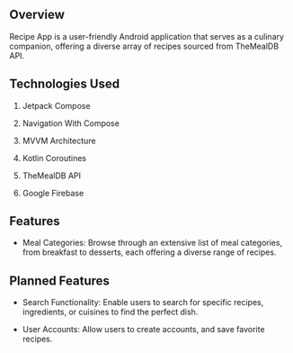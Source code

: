 ## Overview

Recipe App is a user-friendly Android application that serves as a culinary companion, offering a diverse array of recipes sourced from TheMealDB API.

## Technologies Used

1. Jetpack Compose

2. Navigation With Compose

3. MVVM Architecture

4. Kotlin Coroutines

5. TheMealDB API

6. Google Firebase

## Features

- Meal Categories: Browse through an extensive list of meal categories, from breakfast to desserts, each offering a diverse range of recipes.

## Planned Features

- Search Functionality: Enable users to search for specific recipes, ingredients, or cuisines to find the perfect dish.

- User Accounts: Allow users to create accounts, and save favorite recipes.




